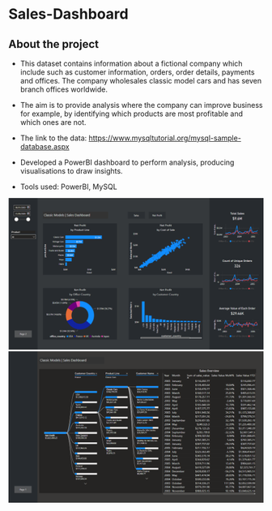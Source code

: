 # Sales-Dashboard

## About the project
- This dataset contains information about a fictional company which include such as customer information, orders, order details, payments and offices.  The company wholesales classic model cars and has seven branch offices worldwide.
  
- The aim is to provide analysis where the company can improve business for example, by identifying which products are most profitable and which ones are not.
  
- The link to the data: https://www.mysqltutorial.org/mysql-sample-database.aspx

- Developed a PowerBI dashboard to perform analysis, producing visualisations to draw insights.

- Tools used: PowerBI, MySQL

![](Dashboard.png)
![](Dashboard(2).png)
